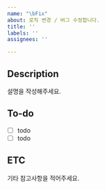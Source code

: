```yaml
---
name: "\bFix"
about: 로직 변경 / 버그 수정합니다.
title: ''
labels: ''
assignees: ''

---
```


## Description
설명을 작성해주세요.

## To-do
- [ ] todo
- [ ] todo

## ETC
기타 참고사항을 적어주세요.
